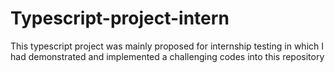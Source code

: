 # Typescript-project-intern
This typescript project was mainly proposed for internship testing in which I had demonstrated and implemented a challenging codes into this repository
